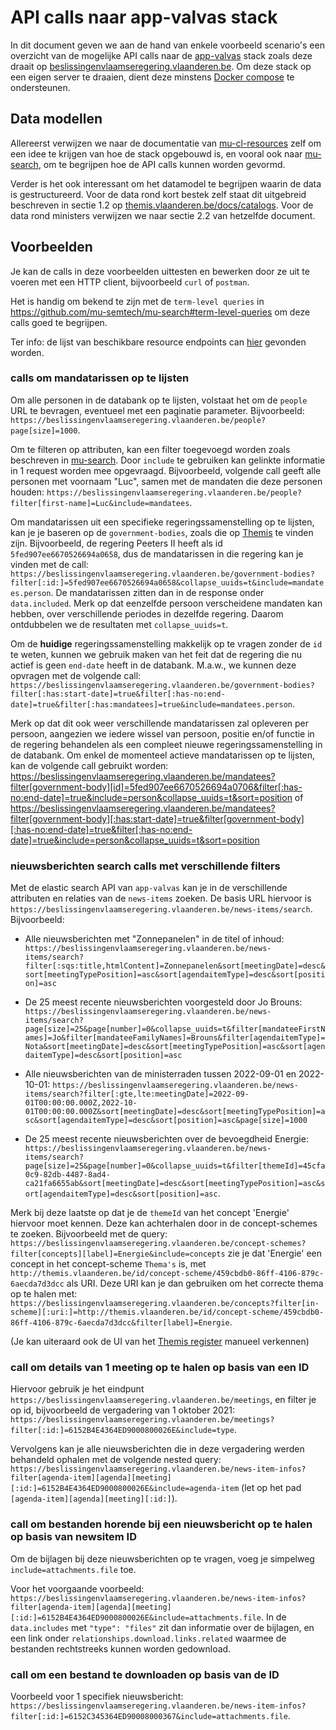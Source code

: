 # API calls naar app-valvas stack

In dit document geven we aan de hand van enkele voorbeeld scenario's een overzicht van de mogelijke API calls naar de [app-valvas](https://github.com/kanselarij-vlaanderen/app-valvas) stack zoals deze draait op [beslissingenvlaamseregering.vlaanderen.be](https://beslissingenvlaamseregering.vlaanderen.be/). Om deze stack op een eigen server te draaien, dient deze minstens [Docker compose](https://docs.docker.com/compose/) te ondersteunen.

## Data modellen

Allereerst verwijzen we naar de documentatie van [mu-cl-resources](https://github.com/mu-semtech/mu-cl-resources/) zelf om een idee te krijgen van hoe de stack opgebouwd is, en vooral ook naar [mu-search](https://github.com/mu-semtech/mu-search), om te begrijpen hoe de API calls kunnen worden gevormd.

Verder is het ook interessant om het datamodel te begrijpen waarin de data is gestructureerd. Voor de data rond kort bestek zelf staat dit uitgebreid beschreven in sectie 1.2 op [themis.vlaanderen.be/docs/catalogs](https://themis.vlaanderen.be/docs/catalogs). Voor de data rond ministers verwijzen we naar sectie 2.2 van hetzelfde document.

## Voorbeelden

Je kan de calls in deze voorbeelden uittesten en bewerken door ze uit te voeren met een HTTP client, bijvoorbeeld `curl` of `postman`.

Het is handig om bekend te zijn met de `term-level queries` in https://github.com/mu-semtech/mu-search#term-level-queries om deze calls goed te begrijpen.

Ter info: de lijst van beschikbare resource endpoints can [hier](https://github.com/kanselarij-vlaanderen/app-valvas/blob/master/config/dispatcher/dispatcher.ex#L24-L68) gevonden worden.

### calls om mandatarissen op te lijsten

Om alle personen in de databank op te lijsten, volstaat het om de `people` URL te bevragen, eventueel met een paginatie parameter. Bijvoorbeeld: `https://beslissingenvlaamseregering.vlaanderen.be/people?page[size]=1000`.

Om te filteren op attributen, kan een filter toegevoegd worden zoals beschreven in [mu-search](https://github.com/mu-semtech/mu-search#api). Door `include` te gebruiken kan gelinkte informatie in 1 request worden mee opgevraagd. Bijvoorbeeld, volgende call geeft alle personen met voornaam "Luc", samen met de mandaten die deze personen houden: `https://beslissingenvlaamseregering.vlaanderen.be/people?filter[first-name]=Luc&include=mandatees`.

Om mandatarissen uit een specifieke regeringssamenstelling op te lijsten, kan je je baseren op de `government-bodies`, zoals die op [Themis](https://themis.vlaanderen.be/view/government-body?resource=http://themis.vlaanderen.be/id/bestuursorgaan/7f2c82aa-75ac-40f8-a6c3-9fe539163025) te vinden zijn. Bijvoorbeeld, de regering Peeters II heeft als id `5fed907ee6670526694a0658`, dus de mandatarissen in die regering kan je vinden met de call: `https://beslissingenvlaamseregering.vlaanderen.be/government-bodies?filter[:id:]=5fed907ee6670526694a0658&collapse_uuids=t&include=mandatees.person`.
De mandatarissen zitten dan in de response onder `data.included`. Merk op dat eenzelfde persoon verscheidene mandaten kan hebben, over verschillende periodes in dezelfde regering. Daarom ontdubbelen we de resultaten met `collapse_uuids=t`.

Om de **huidige** regeringssamenstelling makkelijk op te vragen zonder de `id` te weten, kunnen we gebruik maken van het feit dat de regering die nu actief is geen `end-date` heeft in de databank. M.a.w., we kunnen deze opvragen met de volgende call: `https://beslissingenvlaamseregering.vlaanderen.be/government-bodies?filter[:has:start-date]=true&filter[:has-no:end-date]=true&filter[:has:mandatees]=true&include=mandatees.person`.

Merk op dat dit ook weer verschillende mandatarissen zal opleveren per persoon, aangezien we iedere wissel van persoon, positie en/of functie in de regering behandelen als een compleet nieuwe regeringssamenstelling in de databank. Om enkel de momenteel actieve mandatarissen op te lijsten, kan de volgende call gebruikt worden: https://beslissingenvlaamseregering.vlaanderen.be/mandatees?filter[government-body][id]=5fed907ee6670526694a0706&filter[:has-no:end-date]=true&include=person&collapse_uuids=t&sort=position
of
https://beslissingenvlaamseregering.vlaanderen.be/mandatees?filter[government-body][:has:start-date]=true&filter[government-body][:has-no:end-date]=true&filter[:has-no:end-date]=true&include=person&collapse_uuids=t&sort=position

### nieuwsberichten search calls met verschillende filters

Met de elastic search API van `app-valvas` kan je in de verschillende attributen en relaties van de `news-items` zoeken. De basis URL hiervoor is `https://beslissingenvlaamseregering.vlaanderen.be/news-items/search`. Bijvoorbeeld:

- Alle nieuwsberichten met "Zonnepanelen" in de titel of inhoud: `https://beslissingenvlaamseregering.vlaanderen.be/news-items/search?filter[:sqs:title,htmlContent]=Zonnepanelen&sort[meetingDate]=desc&sort[meetingTypePosition]=asc&sort[agendaitemType]=desc&sort[position]=asc`

- De 25 meest recente nieuwsberichten voorgesteld door Jo Brouns: `https://beslissingenvlaamseregering.vlaanderen.be/news-items/search?page[size]=25&page[number]=0&collapse_uuids=t&filter[mandateeFirstNames]=Jo&filter[mandateeFamilyNames]=Brouns&filter[agendaitemType]=Nota&sort[meetingDate]=desc&sort[meetingTypePosition]=asc&sort[agendaitemType]=desc&sort[position]=asc`

- Alle nieuwsberichten van de ministerraden tussen 2022-09-01 en 2022-10-01: `https://beslissingenvlaamseregering.vlaanderen.be/news-items/search?filter[:gte,lte:meetingDate]=2022-09-01T00:00:00.000Z,2022-10-01T00:00:00.000Z&sort[meetingDate]=desc&sort[meetingTypePosition]=asc&sort[agendaitemType]=desc&sort[position]=asc&page[size]=1000`

- De 25 meest recente nieuwsberichten over de bevoegdheid Energie: `https://beslissingenvlaamseregering.vlaanderen.be/news-items/search?page[size]=25&page[number]=0&collapse_uuids=t&filter[themeId]=45cfa0c9-82db-4487-8ad4-ca21fa6655ab&sort[meetingDate]=desc&sort[meetingTypePosition]=asc&sort[agendaitemType]=desc&sort[position]=asc`.

Merk bij deze laatste op dat je de `themeId` van het concept 'Energie' hiervoor moet kennen. Deze kan achterhalen door in de concept-schemes te zoeken. Bijvoorbeeld met de query: `https://beslissingenvlaamseregering.vlaanderen.be/concept-schemes?filter[concepts][label]=Energie&include=concepts` zie je dat 'Energie' een concept in het concept-scheme `Thema's` is, met `http://themis.vlaanderen.be/id/concept-scheme/459cbdb0-86ff-4106-879c-6aecda7d3dcc` als URI. Deze URI kan je dan gebruiken om het correcte thema op te halen met: `https://beslissingenvlaamseregering.vlaanderen.be/concepts?filter[in-scheme][:uri:]=http://themis.vlaanderen.be/id/concept-scheme/459cbdb0-86ff-4106-879c-6aecda7d3dcc&filter[label]=Energie`.

(Je kan uiteraard ook de UI van het [Themis register]( https://themis.vlaanderen.be/id/concept-scheme/459cbdb0-86ff-4106-879c-6aecda7d3dcc) manueel verkennen)

### call om details van 1 meeting op te halen op basis van een ID

Hiervoor gebruik je het eindpunt `https://beslissingenvlaamseregering.vlaanderen.be/meetings`, en filter je op id, bijvoorbeeld de vergadering van 1 oktober 2021: `https://beslissingenvlaamseregering.vlaanderen.be/meetings?filter[:id:]=6152B4E4364ED9000800026E&include=type`.

Vervolgens kan je alle nieuwsberichten die in deze vergadering werden behandeld ophalen met de volgende nested query: `https://beslissingenvlaamseregering.vlaanderen.be/news-item-infos?filter[agenda-item][agenda][meeting][:id:]=6152B4E4364ED9000800026E&include=agenda-item` (let op het pad `[agenda-item][agenda][meeting][:id:]`).

### call om bestanden horende bij een nieuwsbericht op te halen op basis van newsitem ID

Om de bijlagen bij deze nieuwsberichten op te vragen, voeg je simpelweg `include=attachments.file` toe.

Voor het voorgaande voorbeeld: `https://beslissingenvlaamseregering.vlaanderen.be/news-item-infos?filter[agenda-item][agenda][meeting][:id:]=6152B4E4364ED9000800026E&include=attachments.file`. In de `data.includes` met `"type": "files"` zit dan informatie over de bijlagen, en een link onder `relationships.download.links.related` waarmee de bestanden rechtstreeks kunnen worden gedownload.

### call om een bestand te downloaden op basis van de ID

Voorbeeld voor 1 specifiek nieuwsbericht: `https://beslissingenvlaamseregering.vlaanderen.be/news-item-infos?filter[:id:]=6152C345364ED90008000367&include=attachments.file`.
